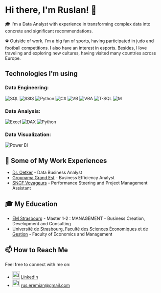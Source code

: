 # Hi there, I'm Ruslan! 👋

🎓 I'm a Data Analyst with experience in transforming complex data into concrete and significant recommendations.

⚽ Outside of work, I'm a big fan of sports, having participated in judo and football competitions. I also have an interest in esports. Besides, I love traveling and exploring new cultures, having visited many countries across Europe.

## Technologies I'm using

### Data Engineering:
![SQL](https://img.shields.io/badge/-SQL-336791?logo=postgresql&logoColor=white)
![SSIS](https://img.shields.io/badge/-SSIS-5A69A6?logo=microsoft-sql-server&logoColor=white)
![Python](https://img.shields.io/badge/-Python-3776AB?logo=python&logoColor=white)
![C#](https://img.shields.io/badge/-CSharp-239120?logo=c-sharp&logoColor=white)
![VB](https://img.shields.io/badge/-VB-5D2B90?logo=microsoft-visual-studio&logoColor=white)
![VBA](https://img.shields.io/badge/-VBA-5D2B90?logo=microsoft-excel&logoColor=white)
![T-SQL](https://img.shields.io/badge/-T--SQL-CC2927?logo=microsoft-sql-server&logoColor=white)
![M](https://img.shields.io/badge/-M%20language%20for%20Power%20Query-CB4A04?logo=microsoft-excel&logoColor=white)

### Data Analysis:
![Excel](https://img.shields.io/badge/-Excel-217346?logo=microsoft-excel&logoColor=white)
![DAX](https://img.shields.io/badge/-DAX-FF8C00?logo=dynamics-365&logoColor=white)
![Python](https://img.shields.io/badge/-Python-3776AB?logo=python&logoColor=white)

### Data Visualization:
![Power BI](https://img.shields.io/badge/-PowerBI-F2C811?logo=power-bi&logoColor=white)

## 💼 Some of My Work Experiences

- [Dr. Oetker](https://www.oetker.fr/fr-fr) - Data Business Analyst
- [Groupama Grand Est](https://www.groupama.fr/assurance-grand-est) - Business Efficiency Analyst
- [SNCF Voyageurs](https://www.sncf.com/fr) - Performance Steering and Project Management Assistant

## 🎓 My Education 

- [EM Strasbourg](https://www.em-strasbourg.com/) - Master 1-2 : MANAGEMENT - Business Creation, Development and Consulting
- [Université de Strasbourg, Faculté des Sciences Économiques et de Gestion](https://www.unistra.fr/index.php?id=accueil) - Faculty of Economics and Management

## 📫 How to Reach Me

Feel free to connect with me on:

- <img src="https://cdn-icons-png.flaticon.com/512/174/174857.png" alt="javascript" width="24" height="24"/> [LinkedIn](https://www.linkedin.com/in/ruslan-eremian-99016a183/)
- <img src="https://cdn4.iconfinder.com/data/icons/social-media-logos-6/512/112-gmail_email_mail-512.png" alt="javascript" width="24" height="24"/> rus.eremian@gmail.com
